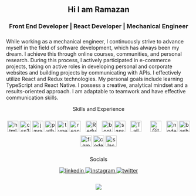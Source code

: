  <h2 align="center">Hi I am Ramazan</h2>
 <h3 align="center">Front End Developer | React Developer | Mechanical Engineer</h3>

###

<p align="left"> While working as a mechanical engineer, I continuously strive to advance myself in the field of software development, which has always been my dream. I achieve this through online courses, communities, and personal research. During this process, I actively participated in e-commerce projects, taking on active roles in developing personal and corporate websites and building projects by communicating with APIs. I effectively utilize React and Redux technologies. My personal goals include learning TypeScript and React Native. I possess a creative, analytical mindset and a results-oriented approach. I am adaptable to teamwork and have effective communication skills.

</p>

<p align="center">Skills and Experience</p>
  
<div align="center">
  <img src="https://cdn.jsdelivr.net/gh/devicons/devicon/icons/html5/html5-original.svg" height="30" width="30" alt="html5 logo"  />
  <img src="https://cdn.jsdelivr.net/gh/devicons/devicon/icons/css3/css3-original.svg" height="30" width="30" alt="css3 logo"  />
  <img src="https://cdn.jsdelivr.net/gh/devicons/devicon/icons/javascript/javascript-original.svg" height="30" width="30" alt="javascript logo"  />
  <img src="https://cdn.jsdelivr.net/gh/devicons/devicon/icons/python/python-original.svg" height="30" width="30" alt="python logo" />
  <img src="https://cdn.jsdelivr.net/gh/devicons/devicon/icons/typescript/typescript-original.svg" height="30" width="30" alt="typescript logo"  />
  <img src="https://cdn.jsdelivr.net/gh/devicons/devicon/icons/react/react-original.svg" height="30" width="30" alt="react logo"  />
  <a href="https://redux.js.org/" target="_blank"><img style="margin: 10px" src="https://profilinator.rishav.dev/skills-assets/redux-original.svg" alt="Redux" height="30" width="30" /></a>  
 
  <img src="https://cdn.jsdelivr.net/gh/devicons/devicon/icons/bootstrap/bootstrap-original.svg" height="30" width="30" alt="bootstrap logo"  />
  <img src="https://cdn.jsdelivr.net/gh/devicons/devicon/icons/sass/sass-original.svg" height="30" width="30" alt="sass logo"  />
  <a href="https://www.tailwindcss.com/" target="_blank"><img style="margin: 10px" src="https://profilinator.rishav.dev/skills-assets/tailwindcss.svg" alt="Tailwind CSS" height="30" width="30" /></a>  
 <a href="https://github.com/" target="_blank"><img style="margin: 10px" src="https://profilinator.rishav.dev/skills-assets/git-scm-icon.svg" alt="Git" height="30" width="30"/></a>  
  <img src="https://cdn.jsdelivr.net/gh/devicons/devicon/icons/nodejs/nodejs-original.svg" height="30" width="30" alt="nodejs logo"  />
  <img src="https://cdn.jsdelivr.net/gh/devicons/devicon/icons/bash/bash-original.svg" height="30" width="30" alt="bash logo"  />
  <img src="https://cdn.jsdelivr.net/gh/devicons/devicon/icons/figma/figma-original.svg" height="30" width="30" alt="figma logo"  />
  <img src="https://cdn.jsdelivr.net/gh/devicons/devicon/icons/codepen/codepen-plain.svg" height="30" width="30" alt="codepen logo"  />
  <img src="https://cdn.jsdelivr.net/gh/devicons/devicon/icons/slack/slack-original.svg" height="30" width="30" alt="slack logo"  />

</div>

###
<p align="center">Socials</p>
<div align="center">
<a href="https://linkedin.com/in/ramazansen" target="_blank">
<img src=https://img.shields.io/badge/linkedin-%231E77B5.svg?&style=for-the-badge&logo=linkedin&logoColor=white alt=linkedin style="margin-bottom: 5px;" />
</a>
  <a href="https://instagram.com/ramaznsen?igshid=ZDdkNTZiNTM=" target="_blank">
<img src=https://img.shields.io/badge/instagram-%23000000.svg?&style=for-the-badge&logo=instagram&logoColor=white alt=instagram style="margin-bottom: 5px;" />
</a>  
</a>
  <a href="https://twitter.com/ramaznsen" target="">
<img src=https://img.shields.io/twitter/url?style=social&url=https%3A%2F%2Ftwitter.com%2Framaznsen alt=twitter style="margin-bottom: 5px;" />
</a>  
</div>

###
<div align="center">
  <img src="https://profile-counter.glitch.me/ramazansen1/count.svg?"  />
</div>
